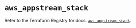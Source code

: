 # `aws_appstream_stack`

Refer to the Terraform Registry for docs: [`aws_appstream_stack`](https://registry.terraform.io/providers/hashicorp/aws/5.72.0/docs/resources/appstream_stack).
